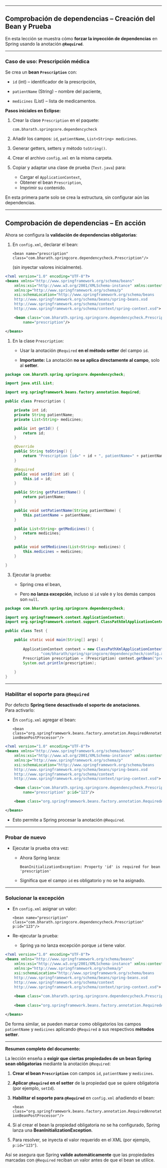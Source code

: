
---
## Comprobación de dependencias – Creación del Bean y Prueba

En esta lección se muestra cómo **forzar la inyección de dependencias** en Spring usando la anotación **`@Required`**.

---
### Caso de uso: **Prescripción médica**

Se crea un **bean `Prescription`** con:

- `id` (int) – identificador de la prescripción,
    
- `patientName` (String) – nombre del paciente,
    
- `medicines` (List<String>) – lista de medicamentos.
    

**Pasos iniciales en Eclipse:**

1. Crear la clase `Prescription` en el paquete:

    `com.bharath.springcore.dependencycheck`

1. Añadir los campos: `id`, `patientName`, `List<String> medicines`.

2. Generar getters, setters y método `toString()`.

3. Crear el archivo `config.xml` en la misma carpeta.

4. Copiar y adaptar una clase de prueba (`Test.java`) para:

    - Cargar el `ApplicationContext`,
    - Obtener el bean `Prescription`,
    - Imprimir su contenido.

En esta primera parte solo se crea la estructura, sin configurar aún las dependencias.

---

## Comprobación de dependencias – En acción

Ahora se configura la **validación de dependencias obligatorias**:

1. En `config.xml`, declarar el bean:
    
    `<bean name="prescription"       class="com.bharath.springcore.dependencycheck.Prescription"/>`
    
    (sin inyectar valores inicialmente).

```xml
<?xml version="1.0" encoding="UTF-8"?>
<beans xmlns="http://www.springframework.org/schema/beans"
	xmlns:xsi="http://www.w3.org/2001/XMLSchema-instance" xmlns:context="http://www.springframework.org/schema/context"
	xmlns:p="http://www.springframework.org/schema/p"
	xsi:schemaLocation="http://www.springframework.org/schema/beans
    http://www.springframework.org/schema/beans/spring-beans.xsd
    http://www.springframework.org/schema/context
    http://www.springframework.org/schema/context/spring-context.xsd">

	<bean class="com.bharath.spring.springcore.dependencycheck.Prescription"
		name="prescription"/>

</beans>
```

1. En la clase `Prescription`:
    
    - Usar la anotación `@Required` **en el método setter** del campo `id`.
        
    - **Importante:** La anotación **no se aplica directamente al campo**, solo al **setter**.

```java
package com.bharath.spring.springcore.dependencycheck;

import java.util.List;

import org.springframework.beans.factory.annotation.Required;

public class Prescription {

	private int id;
	private String patientName;
	private List<String> medicines;

	public int getId() {
		return id;
	}

	@Override
	public String toString() {
		return "Prescription [id=" + id + ", patientName=" + patientName + ", medicines=" + medicines + "]";
	}

	@Required
	public void setId(int id) {
		this.id = id;
	}

	public String getPatientName() {
		return patientName;
	}

	public void setPatientName(String patientName) {
		this.patientName = patientName;
	}

	public List<String> getMedicines() {
		return medicines;
	}

	public void setMedicines(List<String> medicines) {
		this.medicines = medicines;
	}

}

```

3. Ejecutar la prueba:
    
    - Spring crea el bean,
        
    - Pero **no lanza excepción**, incluso si `id` vale `0` y los demás campos son `null`.
        

```java
package com.bharath.spring.springcore.dependencycheck;

import org.springframework.context.ApplicationContext;
import org.springframework.context.support.ClassPathXmlApplicationContext;

public class Test {

	public static void main(String[] args) {
	
		ApplicationContext context = new ClassPathXmlApplicationContext(
				"com/bharath/spring/springcore/dependencycheck/config.xml");
		Prescription prescription = (Prescription) context.getBean("prescription");
		System.out.println(prescription);
		
	}
}

```

---

### Habilitar el soporte para `@Required`

Por defecto **Spring tiene desactivado el soporte de anotaciones**.  
Para activarlo:

- En `config.xml` agregar el bean:
    
    `<bean class="org.springframework.beans.factory.annotation.RequiredAnnotationBeanPostProcessor"/>`

```xml
<?xml version="1.0" encoding="UTF-8"?>
<beans xmlns="http://www.springframework.org/schema/beans"
	xmlns:xsi="http://www.w3.org/2001/XMLSchema-instance" xmlns:context="http://www.springframework.org/schema/context"
	xmlns:p="http://www.springframework.org/schema/p"
	xsi:schemaLocation="http://www.springframework.org/schema/beans
    http://www.springframework.org/schema/beans/spring-beans.xsd
    http://www.springframework.org/schema/context
    http://www.springframework.org/schema/context/spring-context.xsd">

	<bean class="com.bharath.spring.springcore.dependencycheck.Prescription"
		name="prescription" p:id="123"/>

	<bean class="org.springframework.beans.factory.annotation.RequiredAnnotationBeanPostProcessor" />

</beans>
```

- Esto permite a Spring procesar la anotación `@Required`.
    

---

### Probar de nuevo

- Ejecutar la prueba otra vez:
    
    - Ahora Spring lanza:
        
        `BeanInitializationException: Property 'id' is required for bean 'prescription'`
        
    - Significa que el campo `id` es obligatorio y no se ha asignado.
        

---

### Solucionar la excepción

- En `config.xml` asignar un valor:
    
    `<bean name="prescription"       class="com.bharath.springcore.dependencycheck.Prescription"       p:id="123"/>`
    
- Re-ejecutar la prueba:
    
    - Spring ya no lanza excepción porque `id` tiene valor.
        

```xml
<?xml version="1.0" encoding="UTF-8"?>
<beans xmlns="http://www.springframework.org/schema/beans"
	xmlns:xsi="http://www.w3.org/2001/XMLSchema-instance" xmlns:context="http://www.springframework.org/schema/context"
	xmlns:p="http://www.springframework.org/schema/p"
	xsi:schemaLocation="http://www.springframework.org/schema/beans
    http://www.springframework.org/schema/beans/spring-beans.xsd
    http://www.springframework.org/schema/context
    http://www.springframework.org/schema/context/spring-context.xsd">
    
	<bean class="com.bharath.spring.springcore.dependencycheck.Prescription" name="prescription" p:id="123"/>
	
	<bean class="org.springframework.beans.factory.annotation.RequiredAnnotationBeanPostProcessor" />

</beans>
```

De forma similar, se pueden marcar como obligatorios los campos `patientName` y `medicines` aplicando `@Required` a sus respectivos **métodos setter**.

---

**Resumen completo del documento:**

La lección enseña a **exigir que ciertas propiedades de un bean Spring sean obligatorias** mediante la anotación `@Required`:

1. **Crear el bean `Prescription`** con campos `id`, `patientName` y `medicines`.
    
2. **Aplicar `@Required` en el setter** de la propiedad que se quiere obligatoria (por ejemplo, `setId`).
    
3. **Habilitar el soporte para `@Required`** en `config.xml` añadiendo el bean:
    
    `<bean class="org.springframework.beans.factory.annotation.RequiredAnnotationBeanPostProcessor"/>`
    
4. Si al crear el bean la propiedad obligatoria no se ha configurado, Spring lanza una **BeanInitializationException**.
    
5. Para resolver, se inyecta el valor requerido en el XML (por ejemplo, `p:id="123"`).
    

Así se asegura que Spring **valide automáticamente** que las propiedades marcadas con `@Required` reciban un valor antes de que el bean se utilice.